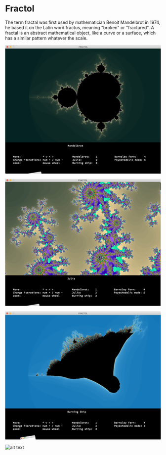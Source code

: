 # Fractol

The term fractal was first used by mathematician Benoit Mandelbrot in 1974,
he based it on the Latin word fractus, meaning "broken" or "fractured".
A fractal is an abstract mathematical object, like a curve or a surface, which has a similar
pattern whatever the scale.

![alt text](https://github.com/NikoGardziella/Fractol/blob/main/Screen%20Shot%202022-10-26%20at%2010.04.31.png?raw=true)




![alt text](https://github.com/NikoGardziella/Fractol/blob/main/Screen%20Shot%202022-10-26%20at%2010.05.26.png?raw=true)

![alt text](https://github.com/NikoGardziella/Fractol/blob/main/Screen%20Shot%202022-10-26%20at%2010.06.02.png?raw=true)

![alt text](https://github.com/NikoGardziella/Fractol/blob/main/Screen%20Shot%202022-10-26%20at%2010.06.36.pngg?raw=true)
